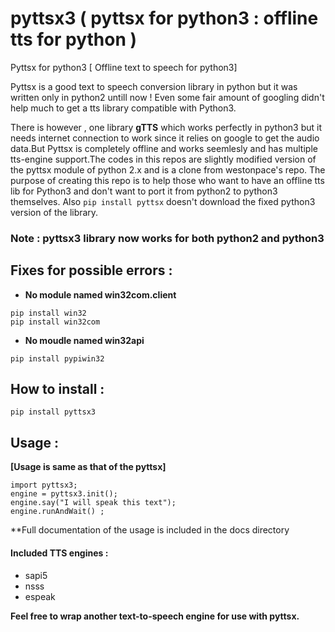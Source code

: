 # pyttsx3 ( pyttsx for python3 : offline tts for python )


Pyttsx for python3 [ Offline text to speech for python3]

Pyttsx is a good text to speech conversion library in python but it was written only in python2 untill now !
Even some fair amount of googling didn't help much to get a tts library compatible with Python3. 

There is however , one library **gTTS** which works perfectly in python3 but it needs internet connection to work since it relies on google to get the audio data.But Pyttsx is completely offline and works seemlesly and has multiple tts-engine support.The codes in this repos are slightly modified version of the pyttsx module of python 2.x and is a clone from westonpace's repo. The purpose of creating this repo is to help those who want to have an offline tts lib for Python3 and don't want to port  it from python2 to python3 themselves. Also `pip install pyttsx` doesn't download the fixed python3 version of the library.


### Note : pyttsx3 library now works for both python2 and python3


Fixes for possible errors :
---------------------------

+ **No module named win32com.client**
  
```
pip install win32
pip install win32com
```

+ **No moudle named win32api**
  
`pip install pypiwin32`


How to install : 
----------------

`pip install pyttsx3`


Usage :
-------

**[Usage is same as that of the pyttsx]**
```
import pyttsx3;
engine = pyttsx3.init();
engine.say("I will speak this text");
engine.runAndWait() ; 
```
**Full documentation of the usage is included in the docs directory

#### Included TTS engines :
+ sapi5
+ nsss
+ espeak

**Feel free to wrap another text-to-speech engine for use with pyttsx.**
